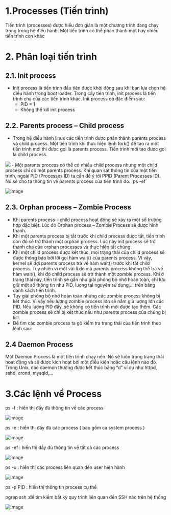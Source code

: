 # 1.Processes (Tiến trình)
Tiến trình (processes) được hiểu đơn giản là một chương trình đang chạy trong trong hệ điều hành. Một tiến trình có thể phân thành một hay nhiều tiến trình con khác
# 2. Phân loại tiến trình
## 2.1. Init process
- Init process là tiến trình đầu tiên được khởi động sau khi bạn lựa chọn hệ điều hành trong boot loader. Trong cây tiến trình, init process là tiến trình cha của các tiến trình khác. Init process có đặc điểm sau:
  - PID = 1
  - Không thể kill init process
## 2.2. Parents process – Child process
- Trong hệ điều hành linux các tiến trình được phân thành parents process và child process. Một tiến trình khi thực hiện lệnh fork() để tạo ra một tiến trình mới thì đưọc gọi là parents process. Tiến trình mới tạo được gọi là child process.
<img src="https://wiki.tino.org/wp-content/uploads/2019/10/process01.png">
- Một parents process có thể có nhiều child process nhưng một child process chỉ có một parents process. Khi quan sát thông tin của một tiến trình, ngoài PID (Processes ID) ta cần để ý tới PPID (Parent Processes ID). Nó sẽ cho ta thông tin về parents process của tiến trình đó:
`ps -ef`

![image](https://user-images.githubusercontent.com/111720261/189314022-611a7340-c806-414d-a710-3a14ac4f67b7.png)

## 2.3. Orphan process – Zombie Process
- Khi parents process – child process hoạt động sẽ xảy ra một số trường hợp đặc biệt. Lúc đó Orphan process – Zombie Process sẽ được hình thành.
- Khi một parents process bị tắt trước khi child process được tắt, tiến trình con đó sẽ trở thành một orphan process. Lúc này init process sẽ trở thành cha của orphan processes và thực hiện tắt chúng.
- Khi một child process được kết thúc, mọi trạng thái của child process sẽ được thông báo bởi lời gọi hàm wait() của parents process. Vì vậy, kernel sẽ đợi parents process trả về hàm wait() trước khi tắt child process. Tuy nhiên vì một vài lí do mà parents process không thể trả về hàm wait(), khi đó child process sẽ trở thành một zombie process. Khi ở trạng thái này, tiến trình sẽ gần như giải phóng bộ nhớ hoàn toàn, chỉ lưu giữ một số thông tin như PID, lượng tại nguyên sử dụng,… trên bảng danh sách tiến trình.
- Tuy giải phóng bộ nhớ hoàn toàn nhưng các zombie process không bị kết thúc. Vì vậy nếu lượng zombie process lớn sẽ nắm giữ lượng lớn các PID. Nếu lượng PID đầy, sẽ không có tiến trình mới được tạo thêm. Các zombie process sẽ chỉ bị kết thúc nếu như parents process của chúng bị kill.
- Để tìm các zombie process ta gõ kiểm tra trạng thái của tiến trình theo lệnh sau:
## 2.4 Daemon Process
Một Daemon Process là một tiến trình chạy nền. Nó sẽ luôn trong trạng thái hoạt động và sẽ được kích hoạt bởi một điều kiện hoặc câu lệnh nào đó. Trong Unix, các daemon thường được kết thúc bằng “d” ví dụ như httpd, sshd, crond, mysqld,…
# 3.Các lệnh về Process
ps -f : hiển thị đầy đủ thông tin về các process

![image](https://user-images.githubusercontent.com/111720261/189314272-0e11e58c-0760-40a8-86ad-52a24a8999ff.png)

ps -e : hiển thị đầy đủ các process ( bao gồm cả system process )

![image](https://user-images.githubusercontent.com/111720261/189314528-d51307d8-b00b-4002-9372-06b8329855b5.png)


ps -ef : hiển thị đầy đủ thông tin về tất cả các process

![image](https://user-images.githubusercontent.com/111720261/189314818-cef6636d-81d9-4126-9245-6909239e446d.png)


ps -u : hiển thị các process liên quan đến user hiện hành

![image](https://user-images.githubusercontent.com/111720261/189315034-7ca4d040-9863-4df0-8ae8-52b63cde0b0f.png)


ps -p PID : hiển thị thông tin process cụ thể

pgrep ssh :để tìm kiếm bất kỳ quy trình liên quan đến SSH nào trên hệ thống

![image](https://user-images.githubusercontent.com/111720261/189315705-49dc627e-3bf6-49e2-a7f0-1ef17e48ce1a.png)
